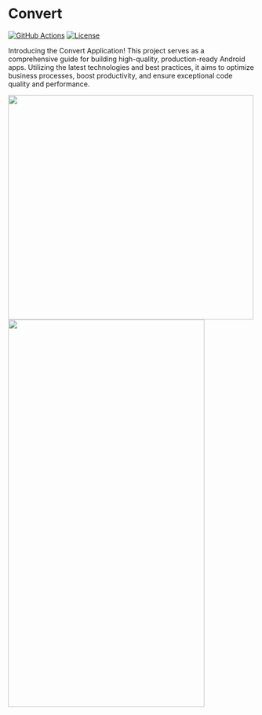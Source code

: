 # Convert
[![GitHub Actions](https://github.com/donchakkappan/convert/actions/workflows/android.yml/badge.svg)](https://github.com/donchakkappan/convert/actions)
[![License](https://img.shields.io/github/license/donchakkappan/convert)](https://github.com/donchakkappan/convert/blob/main/LICENSE)


Introducing the Convert Application! This project serves as a comprehensive guide for building high-quality, production-ready Android apps. Utilizing the latest technologies and best practices, it aims to optimize business processes, boost productivity, and ensure exceptional code quality and performance.

<img src="https://github.com/donchakkappan/Convert/assets/6335190/07ac132d-3d20-487d-acaf-e01eb3545cf62" width="500" height="458">

<img src="https://github.com/donchakkappan/Convert/assets/6335190/b0084083-2320-4cc9-a52c-935282467712" width="400" height="790">

